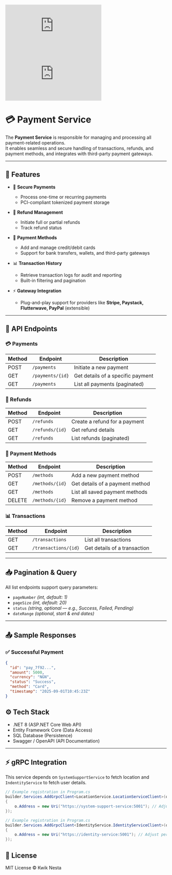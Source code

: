 ![Docker Image Version](https://img.shields.io/docker/v/blueclikk/kwik-nesta.payment.svc?sort=semver&label=version)
![Docker Pulls](https://img.shields.io/docker/pulls/blueclikk/kwik-nesta.payment.svc)


# 💳 Payment Service

The **Payment Service** is responsible for managing and processing all payment-related operations.  
It enables seamless and secure handling of transactions, refunds, and payment methods, and integrates with third-party payment gateways.

---

## 🚀 Features

- 🔐 **Secure Payments**
  - Process one-time or recurring payments
  - PCI-compliant tokenized payment storage

- 💸 **Refund Management**
  - Initiate full or partial refunds
  - Track refund status

- 👛 **Payment Methods**
  - Add and manage credit/debit cards
  - Support for bank transfers, wallets, and third-party gateways

- 📊 **Transaction History**
  - Retrieve transaction logs for audit and reporting
  - Built-in filtering and pagination

- ⚡ **Gateway Integration**
  - Plug-and-play support for providers like **Stripe, Paystack, Flutterwave, PayPal** (extensible)

---

## 📡 API Endpoints

### 💳 Payments
| Method | Endpoint                  | Description |
|--------|---------------------------|-------------|
| POST   | `/payments`               | Initiate a new payment |
| GET    | `/payments/{id}`          | Get details of a specific payment |
| GET    | `/payments`               | List all payments (paginated) |

### 💸 Refunds
| Method | Endpoint                   | Description |
|--------|----------------------------|-------------|
| POST   | `/refunds`                 | Create a refund for a payment |
| GET    | `/refunds/{id}`            | Get refund details |
| GET    | `/refunds`                 | List refunds (paginated) |

### 👛 Payment Methods
| Method | Endpoint                   | Description |
|--------|----------------------------|-------------|
| POST   | `/methods`                 | Add a new payment method |
| GET    | `/methods/{id}`            | Get details of a payment method |
| GET    | `/methods`                 | List all saved payment methods |
| DELETE | `/methods/{id}`            | Remove a payment method |

### 📊 Transactions
| Method | Endpoint                   | Description |
|--------|----------------------------|-------------|
| GET    | `/transactions`            | List all transactions |
| GET    | `/transactions/{id}`       | Get details of a transaction |

---

## 📥 Pagination & Query

All list endpoints support query parameters:

- `pageNumber` *(int, default: 1)*  
- `pageSize` *(int, default: 20)*  
- `status` *(string, optional — e.g., Success, Failed, Pending)*  
- `dateRange` *(optional, start & end dates)*  

---

## 📤 Sample Responses

### ✅ Successful Payment
```json
{
  "id": "pay_7f92...",
  "amount": 5000,
  "currency": "NGN",
  "status": "Success",
  "method": "Card",
  "timestamp": "2025-09-01T10:45:23Z"
}
```

## ⚙️ Tech Stack
- .NET 8 (ASP.NET Core Web API)
- Entity Framework Core (Data Access)
- SQL Database (Persistence)
- Swagger / OpenAPI (API Documentation)

---

## ⚡ gRPC Integration

This service depends on `SystemSupportService` to fetch location and `IndentityService` to fetch user details.

```csharp
// Example registration in Program.cs
builder.Services.AddGrpcClient<LocationService.LocationServiceClient>(o =>
{
    o.Address = new Uri("https://system-support-service:5001"); // Adjust per environment
});

// Example registration in Program.cs
builder.Services.AddGrpcClient<IdentityService.IdentityServiceClient>(o =>
{
    o.Address = new Uri("https://identity-service:5001"); // Adjust per environment
});
```

## 📜 License

MIT License © Kwik Nesta